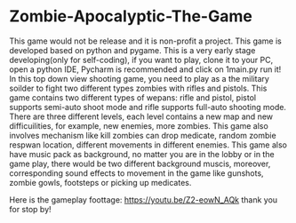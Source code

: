 # Zombie-Apocalyptic-The-Game
This game would not be release and it is non-profit a project. This game is developed based on python and pygame. This is a very early stage developing(only for self-coding), if you want to play,  clone it to your PC, open a python IDE, Pycharm is recommended and click on 1main.py run it! In this top down view shooting game, you need to play as a the military soilder to fight two different types zombies with rifles and pistols. This game contains two different types of wepans: rifle and pistol, pistol supports semi-auto shoot mode and rifle supports full-auto shooting mode. There are three different levels, each level contains a new map and new difficuilities, for example, new enemies, more zombies. This game also involves mechanism like kill zombies can drop medicate, random zombie respwan location, different movements in different enemies. This game also have music pack as background, no matter you are in the lobby or in the game play, there would be two different background muscis, moreover, corresponding sound effects to movement in the game like gunshots, zombie gowls, footsteps or picking up medicates. 

Here is the gameplay foottage: https://youtu.be/Z2-eowN_AQk
thank you for stop by!

